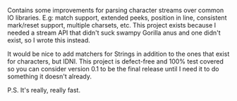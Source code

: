 
Contains some improvements for parsing character streams over common IO libraries. E.g: match support, extended peeks, position in line, consistent mark/reset support, multiple charsets,  etc. This project exists because I needed a stream API that didn't suck swampy Gorilla anus and one didn't exist, so I wrote this instead.


It would be nice to add matchers for Strings in addition to the ones that exist for characters, but IDNI. This project is defect-free and 100% test covered so you can consider version 0.1 to be the final release until I need it to do something it doesn't already.


P.S. It's really, really fast.
